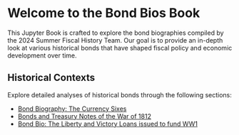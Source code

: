 # Welcome to the Bond Bios Book

This Jupyter Book is crafted to explore the bond biographies compiled by the 2024 Summer Fiscal History Team. Our goal is to provide an in-depth look at various historical bonds that have shaped fiscal policy and economic development over time.

## Historical Contexts

Explore detailed analyses of historical bonds through the following sections:

- [Bond Biography: The Currency Sixes](./BondBios%20-%20The%20Currency%20Sixes.ipynb)
- [Bonds and Treasury Notes of the War of 1812](./war_1812.ipynb)
- [Bond Bio: The Liberty and Victory Loans issued to fund WW1](./ww1_vic_lib.ipynb)

